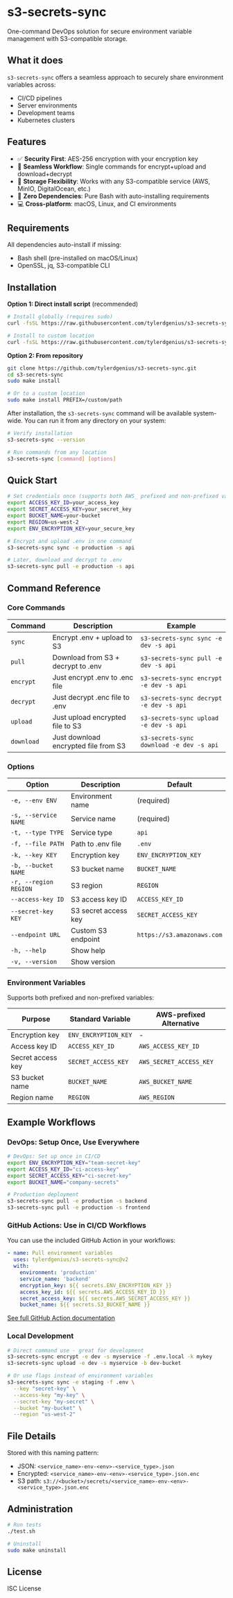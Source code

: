 # s3-secrets-sync

One-command DevOps solution for secure environment variable management with S3-compatible storage.

## What it does

`s3-secrets-sync` offers a seamless approach to securely share environment variables across:
- CI/CD pipelines
- Server environments
- Development teams
- Kubernetes clusters

## Features

- ✅ **Security First**: AES-256 encryption with your encryption key
- 🔄 **Seamless Workflow**: Single commands for encrypt+upload and download+decrypt
- 🔌 **Storage Flexibility**: Works with any S3-compatible service (AWS, MinIO, DigitalOcean, etc.)
- 🧰 **Zero Dependencies**: Pure Bash with auto-installing requirements
- 💻 **Cross-platform**: macOS, Linux, and CI environments

## Requirements

All dependencies auto-install if missing:
- Bash shell (pre-installed on macOS/Linux)
- OpenSSL, jq, S3-compatible CLI

## Installation

**Option 1: Direct install script** (recommended)
```bash
# Install globally (requires sudo)
curl -fsSL https://raw.githubusercontent.com/tylerdgenius/s3-secrets-sync/master/install.sh | sudo bash

# Install to custom location
curl -fsSL https://raw.githubusercontent.com/tylerdgenius/s3-secrets-sync/master/install.sh | bash -s -- --prefix ~/local
```

**Option 2: From repository**
```bash
git clone https://github.com/tylerdgenius/s3-secrets-sync.git
cd s3-secrets-sync
sudo make install

# Or to a custom location
sudo make install PREFIX=/custom/path
```

After installation, the `s3-secrets-sync` command will be available system-wide. You can run it from any directory on your system:

```bash
# Verify installation
s3-secrets-sync --version

# Run commands from any location
s3-secrets-sync [command] [options]
```

## Quick Start

```bash
# Set credentials once (supports both AWS_ prefixed and non-prefixed variables)
export ACCESS_KEY_ID=your_access_key
export SECRET_ACCESS_KEY=your_secret_key
export BUCKET_NAME=your-bucket
export REGION=us-west-2
export ENV_ENCRYPTION_KEY=your_secure_key

# Encrypt and upload .env in one command
s3-secrets-sync sync -e production -s api

# Later, download and decrypt to .env
s3-secrets-sync pull -e production -s api
```

## Command Reference

### Core Commands

| Command    | Description                           | Example                                      |
|------------|---------------------------------------|----------------------------------------------|
| `sync`     | Encrypt .env + upload to S3           | `s3-secrets-sync sync -e dev -s api`         |
| `pull`     | Download from S3 + decrypt to .env    | `s3-secrets-sync pull -e dev -s api`         |
| `encrypt`  | Just encrypt .env to .enc file        | `s3-secrets-sync encrypt -e dev -s api`      |
| `decrypt`  | Just decrypt .enc file to .env        | `s3-secrets-sync decrypt -e dev -s api`      |
| `upload`   | Just upload encrypted file to S3      | `s3-secrets-sync upload -e dev -s api`       |
| `download` | Just download encrypted file from S3  | `s3-secrets-sync download -e dev -s api`     |

### Options

| Option                 | Description                                | Default               |
|------------------------|--------------------------------------------|-------------------------|
| `-e, --env ENV`        | Environment name                           | (required)              |
| `-s, --service NAME`   | Service name                               | (required)              |
| `-t, --type TYPE`      | Service type                               | `api`                   |
| `-f, --file PATH`      | Path to .env file                          | `.env`                  |
| `-k, --key KEY`        | Encryption key                             | `ENV_ENCRYPTION_KEY`    |
| `-b, --bucket NAME`    | S3 bucket name                             | `BUCKET_NAME`           |
| `-r, --region REGION`  | S3 region                                  | `REGION`                |
| `--access-key ID`      | S3 access key ID                           | `ACCESS_KEY_ID`         |
| `--secret-key KEY`     | S3 secret access key                       | `SECRET_ACCESS_KEY`     |
| `--endpoint URL`       | Custom S3 endpoint                         | `https://s3.amazonaws.com` |
| `-h, --help`           | Show help                                  |                         |
| `-v, --version`        | Show version                               |                         |

### Environment Variables

Supports both prefixed and non-prefixed variables:

| Purpose              | Standard Variable     | AWS-prefixed Alternative    |
|----------------------|-----------------------|----------------------------|
| Encryption key       | `ENV_ENCRYPTION_KEY`  | -                          |
| Access key ID        | `ACCESS_KEY_ID`       | `AWS_ACCESS_KEY_ID`        |
| Secret access key    | `SECRET_ACCESS_KEY`   | `AWS_SECRET_ACCESS_KEY`    |
| S3 bucket name       | `BUCKET_NAME`         | `AWS_BUCKET_NAME`          |
| Region name          | `REGION`              | `AWS_REGION`               |

## Example Workflows

### DevOps: Setup Once, Use Everywhere

```bash
# DevOps: Set up once in CI/CD
export ENV_ENCRYPTION_KEY="team-secret-key"
export ACCESS_KEY_ID="ci-access-key"
export SECRET_ACCESS_KEY="ci-secret-key"
export BUCKET_NAME="company-secrets"

# Production deployment
s3-secrets-sync pull -e production -s backend
s3-secrets-sync pull -e production -s frontend
```

### GitHub Actions: Use in CI/CD Workflows

You can use the included GitHub Action in your workflows:

```yaml
- name: Pull environment variables
  uses: tylerdgenius/s3-secrets-sync@v2
  with:
    environment: 'production'
    service_name: 'backend'
    encryption_key: ${{ secrets.ENV_ENCRYPTION_KEY }}
    access_key_id: ${{ secrets.AWS_ACCESS_KEY_ID }}
    secret_access_key: ${{ secrets.AWS_SECRET_ACCESS_KEY }}
    bucket_name: ${{ secrets.S3_BUCKET_NAME }}
```

[See full GitHub Action documentation](./.github/actions/s3-secrets-sync/README.md)

### Local Development

```bash
# Direct command use - great for development
s3-secrets-sync encrypt -e dev -s myservice -f .env.local -k mykey
s3-secrets-sync upload -e dev -s myservice -b dev-bucket

# Or use flags instead of environment variables
s3-secrets-sync sync -e staging -f .env \
  --key "secret-key" \
  --access-key "my-key" \
  --secret-key "my-secret" \
  --bucket "my-bucket" \
  --region "us-west-2"
```

## File Details

Stored with this naming pattern:
- JSON: `<service_name>-env-<env>-<service_type>.json`
- Encrypted: `<service_name>-env-<env>-<service_type>.json.enc`
- S3 path: `s3://<bucket>/secrets/<service_name>-env-<env>-<service_type>.json.enc`

## Administration

```bash
# Run tests
./test.sh

# Uninstall
sudo make uninstall
```

## License

ISC License
